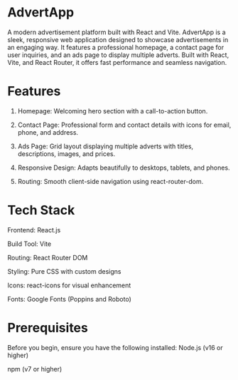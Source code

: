 # AdvertApp
A modern advertisement platform built with React and Vite.
AdvertApp is a sleek, responsive web application designed to showcase advertisements in an engaging way. It features a professional homepage, a contact page for user inquiries, and an ads page to display multiple adverts. Built with React, Vite, and React Router, it offers fast performance and seamless navigation.
# Features
1. Homepage: Welcoming hero section with a call-to-action button.

2. Contact Page: Professional form and contact details with icons for email, phone, and address.

3. Ads Page: Grid layout displaying multiple adverts with titles, descriptions, images, and prices.

4. Responsive Design: Adapts beautifully to desktops, tablets, and phones.

5. Routing: Smooth client-side navigation using react-router-dom.

# Tech Stack
Frontend: React.js

Build Tool: Vite

Routing: React Router DOM

Styling: Pure CSS with custom designs

Icons: react-icons for visual enhancement

Fonts: Google Fonts (Poppins and Roboto)

# Prerequisites
Before you begin, ensure you have the following installed:
Node.js (v16 or higher)

npm (v7 or higher)


